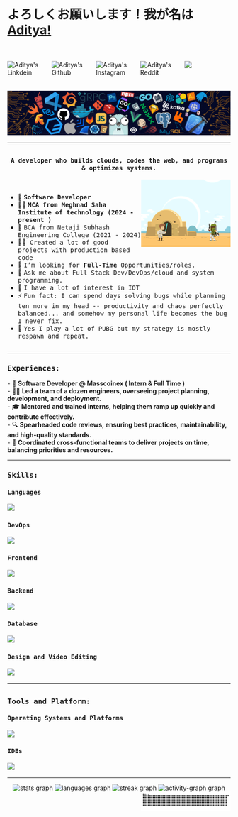 # よろしくお願いします！我が名は [Aditya!](https://github.com/walnut937)
<br><br>
<a href="https://www.linkedin.com/in/aditya-panda-49263724a/">
  <img align="left" alt="Aditya's Linkdein" width="100px" src="https://img.shields.io/badge/Linkedin-0A66C2?style=for-the-badge&logo=Linkedin&logoColor=white" />
</a>
<a href="https://github.com/walnut937">
  <img align="left" alt="Aditya's Github" width="100px" src="https://img.shields.io/badge/Github-181717?style=for-the-badge&logo=Github&logoColor=white" />
</a>
<a href="https://www.instagram.com/cynex_7/">
  <img align="left" alt="Aditya's Instagram" width="100px" src="https://img.shields.io/badge/Instagram-E4405F?style=for-the-badge&logo=instagram&logoColor=white" />
</a>
<a href="https://www.reddit.com/user/the_spidey7/">
  <img align="left" alt="Aditya's Reddit" width="100px" src="https://img.shields.io/badge/Reddit-FF4500?style=for-the-badge&logo=reddit&logoColor=white" />
</a>
<a href="https://leetcode.com/u/walnut_7/"  target="_blank">
  <img src="https://img.shields.io/badge/Leetcode-834e33?style=for-the-badge&logo=Leetcode&logoColor=white">
</a>

<br><br>
![](https://github.com/walnut937/walnut937/blob/main/header_.png)

<hr>

## <p align="center"><h4 align="center"><samp> A developer who builds clouds, codes the web, and programs & optimizes systems. </samp></h4></p>

<div>
<img align="right" src="https://github.com/walnut937/walnut937/blob/main/terminal.gif" width="40%"/>
  <br>

- 👷 <samp><b>Software Developer</b>
- 👨‍🎓 <samp><b>MCA from Meghnad Saha Institute of technology (2024 - present )</b>
- 🔭 <samp>BCA from Netaji Subhash Engineering College (2021 - 2024)
- 🧑‍💻<samp> Created a lot of good projects with production based code
- 💼 <samp>I’m looking for **Full-Time** Opportunities/roles.
- 💬 <samp>Ask me about Full Stack Dev/DevOps/cloud and system programming.
- 🤔 <samp>I have a lot of interest in IOT
- ⚡ <samp>Fun fact: I can spend days solving bugs while planning ten more in my head -- productivity and chaos perfectly balanced... and somehow my personal life becomes the bug I never fix.
- 🎯 <samp>Yes I play a lot of PUBG but my strategy is mostly respawn and repeat.
</div>

##

<hr>

<div>
<h3><b><samp>Experiences:</samp></b></h3>
- 💼 <b>Software Developer @ Masscoinex ( Intern & Full Time )</b><br>
- 👷‍♂️ <b>Led a team of a dozen engineers, overseeing project planning, development, and deployment.</b><br>
- 🎓 <b>Mentored and trained interns, helping them ramp up quickly and contribute effectively.</b><br>
- 🔍 <b>Spearheaded code reviews, ensuring best practices, maintainability, and high-quality standards.</b><br>
- 🤝 <b>Coordinated cross-functional teams to deliver projects on time, balancing priorities and resources. </b><br>
</div>

<hr>

<h3><b><samp>Skills:</samp></b></h3>

<h4><b><samp>Languages</samp></b></h4>

![](https://skillicons.dev/icons?i=c,rust,py,js,ts,go,bash&perline=18)

<h4><b><samp>DevOps</samp></b></h4>

![](https://skillicons.dev/icons?i=git,docker,kubernetes,aws,jenkins,nginx,grafana,prometheus,gcp&perline=18)

<h4><b><samp>Frontend</samp></b></h4>

![](https://skillicons.dev/icons?i=html,css,javascript,tailwind,next,react,md&perline=18)

<h4><b><samp>Backend</samp></b></h4>

![](https://skillicons.dev/icons?i=go,nodejs,postman,kafka,socketio&perline=18)

<h4><b><samp>Database</samp></b></h4>

![](https://skillicons.dev/icons?i=postgres,mysql,mongo,firebase&perline=18)

<h4><b><samp>Design and Video Editing</samp></b></h4>

![](https://skillicons.dev/icons?i=ai,figma&perline=18)
    
<hr>

##
<h3><b><samp>Tools and Platform:</samp></b></h3>

<h4><b><samp>Operating Systems and Platforms</samp></b></h4>

![](https://skillicons.dev/icons?i=windows,linux,apple,ubuntu,arch,debian&perline=18)

<h4><b><samp>IDEs</samp></b></h4>

![](https://skillicons.dev/icons?i=idea,pycharm,vscode,sublime,vim&perline=18)


<hr>

<div align="center">
  <img src="https://github-readme-stats.vercel.app/api?username=walnut937&hide_title=false&hide_rank=false&show_icons=true&include_all_commits=true&count_private=true&disable_animations=false&theme=dracula&locale=en&hide_border=false&order=1" height="150" alt="stats graph"  />
  <img src="https://github-readme-stats.vercel.app/api/top-langs?username=walnut937&locale=en&hide_title=false&layout=compact&card_width=320&langs_count=5&theme=dracula&hide_border=false&order=2" height="150" alt="languages graph"  />
  <img src="https://streak-stats.demolab.com?user=walnut937&locale=en&mode=daily&theme=dracula&hide_border=false&border_radius=5&order=3" height="150" alt="streak graph"  />
  <img src="https://github-readme-activity-graph.vercel.app/graph?username=walnut937&radius=16&theme=react&area=true&order=5" height="300" alt="activity-graph graph"  />
  <img align="right" src="https://github.com/walnut937/walnut937/blob/main/my-contribution-dark.svg" width="40%"/>
</div>
